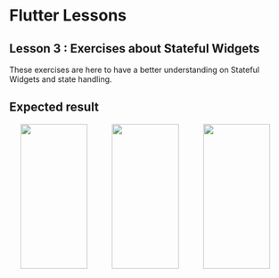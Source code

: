 # Flutter Lessons

## Lesson 3 : Exercises about Stateful Widgets

These exercises are here to have a better understanding on Stateful Widgets and state handling.

## Expected result

<img src="https://raw.githubusercontent.com/ThomasEcalle/flutter_lessons/3-stateful-exercices/readme_resources/one.gif" width="120" height="260" hspace="20"/>
<img src="https://raw.githubusercontent.com/ThomasEcalle/flutter_lessons/3-stateful-exercices/readme_resources/two.gif" width="120" height="260" hspace="20"/>
<img src="https://raw.githubusercontent.com/ThomasEcalle/flutter_lessons/3-stateful-exercices/readme_resources/three.gif" width="120" height="260" hspace="20"/>
